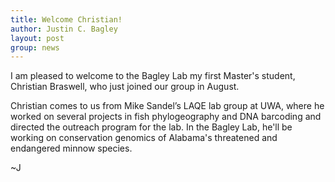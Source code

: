 ```yaml
---
title: Welcome Christian!
author: Justin C. Bagley
layout: post
group: news
---
```

 
I am pleased to welcome to the Bagley Lab my first Master's student, Christian Braswell, who just joined our group in August. 

Christian comes to us from Mike Sandel’s LAQE lab group at UWA, where he worked on several projects in fish phylogeography and DNA barcoding and directed the outreach program for the lab. In the Bagley Lab, he'll be working on conservation genomics of Alabama's threatened and endangered minnow species.

~J

<!--
 <img src="/static/img/news/day-1.jpg" alt="JF Day 1" class="img-fluid">

 <img src="/static/img/news/lillian-day-1.jpg" alt="LK Day 1" class="img-fluid">
-->

